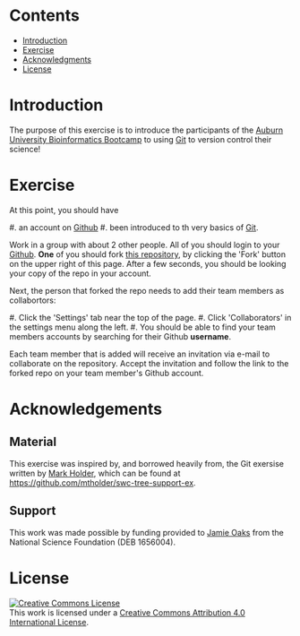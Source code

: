 # Contents

 -  [Introduction](#introduction)
 -  [Exercise](#exercise)
 -  [Acknowledgments](#acknowledgments)
 -  [License](#license)

# Introduction

The purpose of this exercise is to introduce the participants of the [Auburn
University Bioinformatics
Bootcamp](http://www.auburn.edu/cosam/bioinformatics/) to using
[Git](https://git-scm.com/) to version control their science!

# Exercise

At this point, you should have

#.  an account on [Github](https://github.com/)
#.  been introduced to th very basics of [Git](https://git-scm.com/).

Work in a group with about 2 other people. 
All of you should login to your [Github](https://github.com/).
**One** of you should fork [this
repository](https://github.com/joaks1/au-bootcamp-git-intro), by clicking the
'Fork' button on the upper right of this page.
After a few seconds, you should be looking your copy of the repo in your
account.

Next, the person that forked the repo needs to add their team members as
collabortors:

#.  Click the 'Settings' tab near the top of the page.
#.  Click 'Collaborators' in the settings menu along the left.
#.  You should be able to find your team members accounts by searching for
    their Github **username**.

Each team member that is added will receive an invitation via e-mail to
collaborate on the repository. Accept the invitation and follow the link to the
forked repo on your team member's Github account.


# Acknowledgements

## Material
This exercise was inspired by, and borrowed heavily from, the Git exersise
written by [Mark Holder](http://phylo.bio.ku.edu/content/mark-t-holder), which
can be found at <https://github.com/mtholder/swc-tree-support-ex>.

## Support
This work was made possible by funding provided to [Jamie
Oaks](http://phyletica.org) from the National Science Foundation (DEB 1656004).


# License

<a rel="license" href="http://creativecommons.org/licenses/by/4.0/deed.en_US"><img alt="Creative Commons License" style="border-width:0" src="http://i.creativecommons.org/l/by/4.0/88x31.png" /></a><br />This work is licensed under a <a rel="license" href="http://creativecommons.org/licenses/by/4.0/deed.en_US">Creative Commons Attribution 4.0 International License</a>.

